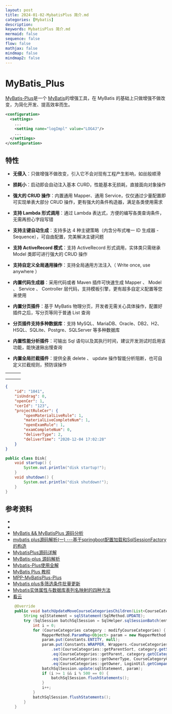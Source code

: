 ```yaml
---
layout: post
title: 2024-01-02-MybatisPlus 简介.md
categories: [Mybatis]
description: 
keywords: MybatisPlus 简介.md
mermaid: false
sequence: false
flow: false
mathjax: false
mindmap: false
mindmap2: false
---
```

# MyBatis_Plus

[MyBatis-Plus](https://github.com/baomidou/mybatis-plus)是一个 [MyBatis](http://www.mybatis.org/mybatis-3/)的增强工具，在 MyBatis 的基础上只做增强不做改变，为简化开发、提高效率而生。

```xml
<configuration>
  <settings>
    ...
    <setting name="logImpl" value="LOG4J"/>
    ...
  </settings>
</configuration>
```



## 特性

- **无侵入**：只做增强不做改变，引入它不会对现有工程产生影响，如丝般顺滑

- **损耗小**：启动即会自动注入基本 CURD，性能基本无损耗，直接面向对象操作

- **强大的 CRUD 操作**：内置通用 Mapper、通用 Service，仅仅通过少量配置即可实现单表大部分 CRUD 操作，更有强大的条件构造器，满足各类使用需求

- **支持 Lambda 形式调用**：通过 Lambda 表达式，方便的编写各类查询条件，无需再担心字段写错

- **支持主键自动生成**：支持多达 4 种主键策略（内含分布式唯一 ID 生成器 - Sequence），可自由配置，完美解决主键问题

- **支持 ActiveRecord 模式**：支持 ActiveRecord 形式调用，实体类只需继承 Model 类即可进行强大的 CRUD 操作

- **支持自定义全局通用操作**：支持全局通用方法注入（ Write once, use anywhere ）

- **内置代码生成器**：采用代码或者 Maven 插件可快速生成 Mapper 、 Model 、 Service 、 Controller 层代码，支持模板引擎，更有超多自定义配置等您来使用

- **内置分页插件**：基于 MyBatis 物理分页，开发者无需关心具体操作，配置好插件之后，写分页等同于普通 List 查询

- **分页插件支持多种数据库**：支持 MySQL、MariaDB、Oracle、DB2、H2、HSQL、SQLite、Postgre、SQLServer 等多种数据库

- **内置性能分析插件**：可输出 Sql 语句以及其执行时间，建议开发测试时启用该功能，能快速揪出慢查询

- **内置全局拦截插件**：提供全表 delete 、 update 操作智能分析阻断，也可自定义拦截规则，预防误操作



|      |      |      |
| ---- | ---- | ---- |
|      |      |      |
|      |      |      |
|      |      |      |



```json
{
    "id": "1041",
    "isUndrag": 0,
    "openCer": 1,
    "cerId": "123",
    "projectRuleCer": {
        "openMaterialLiveRule": 1,
        "materialLiveCompleteNum": 1,
        "openExamRule": 1,
        "examCompleteNum": 0,
        "deliverType": 2,
        "deliverTime": "2020-12-04 17:02:28"
    }
}
```



```java
public class Disk{
    void startup() {
        System.out.println("disk startup!");
    }
    void shutdown() {
        System.out.println("disk shutdown!");
    }
}
```

## 参考资料
- []()
- []()
- [MyBatis && MyBatisPlus 源码分析](http://chenzz.me/15159417270086.html#toc_30)
- [mybatis plus源码解析(一) ---基于springboot配置加载和SqlSessionFactory的构造](https://juejin.cn/post/6844903601740087304)
- [MybatisPlus源码详解](https://juejin.cn/post/6844904142658338829)
- [MyBatis-plus 源码解析](https://blog.csdn.net/weixin_45505313/article/details/104855453)
- [Mybatis-Plus使用全解](https://www.cnblogs.com/jpfss/p/11375500.html)
- [MyBatis Plus 教程](https://www.hxstrive.com/subject/mybatis_plus.htm?id=301)
- [MPP-MyBatisPlus-Plus](https://github.com/jeffreyning/mybatisplus-plus)
- [Mybatis plus多筛选条件批量更新](https://blog.csdn.net/tcctcszhanghao/article/details/107604799)
- [Mybatis实体属性与数据库表列名映射的四种方法](https://www.kancloud.cn/tuna_dai_/day01/488641)
- [看云](https://www.kancloud.cn/explore)


```java
    @Override
    public void batchUpdateMoveCourseCategoriesChildren(List<CourseCategories> modifyCourseCategories) {
        String sqlStatement = sqlStatement(SqlMethod.UPDATE);
        try (SqlSession batchSqlSession = SqlHelper.sqlSessionBatch(entityClass)) {
            int i = 0;
            for (CourseCategories category : modifyCourseCategories) {
                MapperMethod.ParamMap<Object> param = new MapperMethod.ParamMap<>();
                param.put(Constants.ENTITY, null);
                param.put(Constants.WRAPPER, Wrappers.<CourseCategories>lambdaUpdate()
                    .set(CourseCategories::getParentSort, category.getSort())
                    .eq(CourseCategories::getParent, category.getCCategoryId())
                    .eq(CourseCategories::getOwnerType, CourseCategoryConstant.OWNER_TYPE_COMPANY)
                    .eq(CourseCategories::getOwner, LoginUtil.getCompanyId()));
                batchSqlSession.update(sqlStatement, param);
                if (i >= 1 && i % 500 == 0) {
                    batchSqlSession.flushStatements();
                }
                i++;
            }
            batchSqlSession.flushStatements();
        }
    }
```